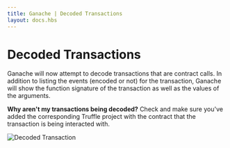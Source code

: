 ```yaml
---
title: Ganache | Decoded Transactions
layout: docs.hbs
---
```

# Decoded Transactions

Ganache will now attempt to decode transactions that are contract calls. In addition to listing the events (encoded or not) for the transaction, Ganache will show the function signature of the transaction as well as the values of the arguments.

<p class="alert alert-warning">
<strong>Why aren't my transactions being decoded?</strong> Check and make sure you've added the corresponding Truffle project with the contract that the transaction is being interacted with.
</p>

![Decoded Transaction](https://truffleframework.com/img/docs/ganache/v2-shared-seese/decoded-transaction.png)